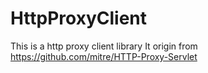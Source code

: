 # HttpProxyClient

This is a http proxy client library
It origin from  https://github.com/mitre/HTTP-Proxy-Servlet